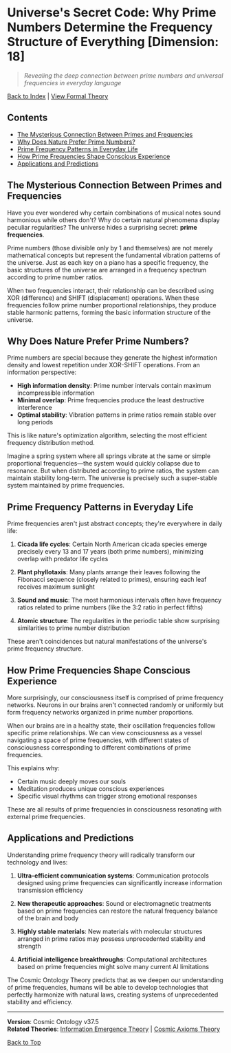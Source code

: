# Universe's Secret Code: Why Prime Numbers Determine the Frequency Structure of Everything [Dimension: 18]

> *Revealing the deep connection between prime numbers and universal frequencies in everyday language*

[Back to Index](../popular_theory_en.md) | [View Formal Theory](../formal_theory/formal_theory_prime_frequency_harmony_en.md)

## Contents
- [The Mysterious Connection Between Primes and Frequencies](#the-mysterious-connection-between-primes-and-frequencies)
- [Why Does Nature Prefer Prime Numbers?](#why-does-nature-prefer-prime-numbers)
- [Prime Frequency Patterns in Everyday Life](#prime-frequency-patterns-in-everyday-life)
- [How Prime Frequencies Shape Conscious Experience](#how-prime-frequencies-shape-conscious-experience)
- [Applications and Predictions](#applications-and-predictions)

## The Mysterious Connection Between Primes and Frequencies

Have you ever wondered why certain combinations of musical notes sound harmonious while others don't? Why do certain natural phenomena display peculiar regularities? The universe hides a surprising secret: **prime frequencies**.

Prime numbers (those divisible only by 1 and themselves) are not merely mathematical concepts but represent the fundamental vibration patterns of the universe. Just as each key on a piano has a specific frequency, the basic structures of the universe are arranged in a frequency spectrum according to prime number ratios.

When two frequencies interact, their relationship can be described using XOR (difference) and SHIFT (displacement) operations. When these frequencies follow prime number proportional relationships, they produce stable harmonic patterns, forming the basic information structure of the universe.

## Why Does Nature Prefer Prime Numbers?

Prime numbers are special because they generate the highest information density and lowest repetition under XOR-SHIFT operations. From an information perspective:

- **High information density**: Prime number intervals contain maximum incompressible information
- **Minimal overlap**: Prime frequencies produce the least destructive interference
- **Optimal stability**: Vibration patterns in prime ratios remain stable over long periods

This is like nature's optimization algorithm, selecting the most efficient frequency distribution method.

Imagine a spring system where all springs vibrate at the same or simple proportional frequencies—the system would quickly collapse due to resonance. But when distributed according to prime ratios, the system can maintain stability long-term. The universe is precisely such a super-stable system maintained by prime frequencies.

## Prime Frequency Patterns in Everyday Life

Prime frequencies aren't just abstract concepts; they're everywhere in daily life:

1. **Cicada life cycles**: Certain North American cicada species emerge precisely every 13 and 17 years (both prime numbers), minimizing overlap with predator life cycles

2. **Plant phyllotaxis**: Many plants arrange their leaves following the Fibonacci sequence (closely related to primes), ensuring each leaf receives maximum sunlight

3. **Sound and music**: The most harmonious intervals often have frequency ratios related to prime numbers (like the 3:2 ratio in perfect fifths)

4. **Atomic structure**: The regularities in the periodic table show surprising similarities to prime number distribution

These aren't coincidences but natural manifestations of the universe's prime frequency structure.

## How Prime Frequencies Shape Conscious Experience

More surprisingly, our consciousness itself is comprised of prime frequency networks. Neurons in our brains aren't connected randomly or uniformly but form frequency networks organized in prime number proportions.

When our brains are in a healthy state, their oscillation frequencies follow specific prime relationships. We can view consciousness as a vessel navigating a space of prime frequencies, with different states of consciousness corresponding to different combinations of prime frequencies.

This explains why:
- Certain music deeply moves our souls
- Meditation produces unique conscious experiences
- Specific visual rhythms can trigger strong emotional responses

These are all results of prime frequencies in consciousness resonating with external prime frequencies.

## Applications and Predictions

Understanding prime frequency theory will radically transform our technology and lives:

1. **Ultra-efficient communication systems**: Communication protocols designed using prime frequencies can significantly increase information transmission efficiency

2. **New therapeutic approaches**: Sound or electromagnetic treatments based on prime frequencies can restore the natural frequency balance of the brain and body

3. **Highly stable materials**: New materials with molecular structures arranged in prime ratios may possess unprecedented stability and strength

4. **Artificial intelligence breakthroughs**: Computational architectures based on prime frequencies might solve many current AI limitations

The Cosmic Ontology Theory predicts that as we deepen our understanding of prime frequencies, humans will be able to develop technologies that perfectly harmonize with natural laws, creating systems of unprecedented stability and efficiency.

---

**Version**: Cosmic Ontology v37.5  
**Related Theories**: [Information Emergence Theory](popular_theory_information_emergence_en.md) | [Cosmic Axioms Theory](popular_theory_cosmic_axioms_en.md)

[Back to Top](#universes-secret-code-why-prime-numbers-determine-the-frequency-structure-of-everything) 
